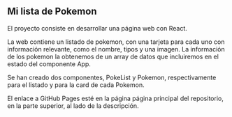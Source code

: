 ## Mi lista de Pokemon

El proyecto consiste en desarrollar una página web con React.

La web contiene un listado de pokemon, con una tarjeta para cada uno con información relevante, como el
nombre, tipos y una imagen. La información de los pokemon la obtenemos de un array de datos que
incluiremos en el estado del componente App.

Se han creado dos componentes, PokeList y Pokemon, respectivamente para el listado y para la card de cada
Pokemon.

El enlace a GitHub Pages esté en la página página principal del repositorio, en la parte superior, al lado
de la descripción.

